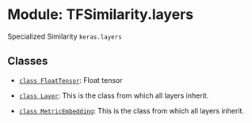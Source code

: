 # Module: TFSimilarity.layers





Specialized Similarity `keras.layers`



## Classes

- [`class FloatTensor`](../TFSimilarity/distances/FloatTensor.md): Float tensor 

- [`class Layer`](../TFSimilarity/layers/Layer.md): This is the class from which all layers inherit.

- [`class MetricEmbedding`](../TFSimilarity/layers/MetricEmbedding.md): This is the class from which all layers inherit.

